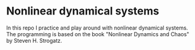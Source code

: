 # Nonlinear dynamical systems
In this repo I practice and play around with nonlinear dynamical systems.
The programming is based on the book "Nonlinear Dynamics and Chaos" by Steven H. Strogatz.

